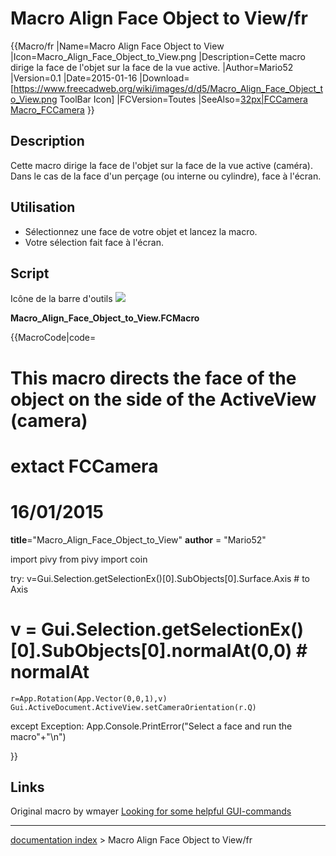 # Macro Align Face Object to View/fr
{{Macro/fr
|Name=Macro Align Face Object to View
|Icon=Macro_Align_Face_Object_to_View.png
|Description=Cette macro dirige la face de l'objet sur la face de la vue active.
|Author=Mario52
|Version=0.1
|Date=2015-01-16
|Download=[https://www.freecadweb.org/wiki/images/d/d5/Macro_Align_Face_Object_to_View.png ToolBar Icon]
|FCVersion=Toutes
|SeeAlso=[32px|FCCamera](File:FCCamera_00.png.md) [Macro_FCCamera](Macro_FCCamera/fr.md)
}}

## Description

Cette macro dirige la face de l\'objet sur la face de la vue active (caméra). Dans le cas de la face d\'un perçage (ou interne ou cylindre), face à l\'écran.

## Utilisation

-   Sélectionnez une face de votre objet et lancez la macro.
-   Votre sélection fait face à l\'écran.

## Script

Icône de la barre d\'outils ![](images/Macro_Align_Face_Object_to_View.png )

**Macro\_Align\_Face\_Object\_to\_View.FCMacro**


{{MacroCode|code=
# This macro directs the face of the object on the side of the ActiveView (camera)
# extact FCCamera
# 16/01/2015

__title__="Macro_Align_Face_Object_to_View"
__author__ = "Mario52"

import pivy
from pivy import coin

try:
    v=Gui.Selection.getSelectionEx()[0].SubObjects[0].Surface.Axis    # to Axis
#    v = Gui.Selection.getSelectionEx()[0].SubObjects[0].normalAt(0,0) # normalAt
    r=App.Rotation(App.Vector(0,0,1),v)
    Gui.ActiveDocument.ActiveView.setCameraOrientation(r.Q)
except Exception:
    App.Console.PrintError("Select a face and run the macro"+"\n")

}}

## Links

Original macro by wmayer [Looking for some helpful GUI-commands](http://forum.freecadweb.org/viewtopic.php?f=3&t=7029&p=56735&hilit=Shape.Face4#p56735)

---
[documentation index](../README.md) > Macro Align Face Object to View/fr
